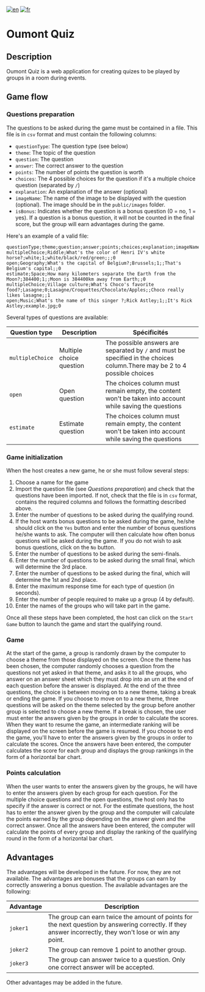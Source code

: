 [![en](https://img.shields.io/badge/language-english-brightgreen)](./README.md)
[![fr](https://img.shields.io/badge/langue-français-red)](./README.fr.md)

# Oumont Quiz

## Description

Oumont Quiz is a web application for creating quizes to be played by groups in a room during events.

## Game flow

### Questions preparation

The questions to be asked during the game must be contained in a file. This file is in `csv` format and must contain the following columns:

- `questionType`: The question type (see below)
- `theme`: The topic of the question
- `question`: The question
- `answer`: The correct answer to the question
- `points`: The number of points the question is worth
- `choices`: The 4 possible choices for the question if it's a multiple choice question (separated by `/`)
- `explanation`: An explanation of the answer (optional)
- `imageName`: The name of the image to be displayed with the question (optional). The image should be in the `public/images` folder.
- `isBonus`: Indicates whether the question is a bonus question (0 = no, 1 = yes). If a question is a bonus question, it will not be counted in the final score, but the group will earn advantages during the game.

Here's an example of a valid file:

```csv
questionType;theme;question;answer;points;choices;explanation;imageName;isBonus
multipleChoice;Riddle;What's the color of Henri IV's white horse?;white;1;white/black/red/green;;;0
open;Geography;What's the capital of Belgium?;Brussels;1;;That's Belgium's capital;;0
estimate;Space;How many kilometers separate the Earth from the Moon?;384400;1;;Moon is 384400km away from Earth;;0
multipleChoice;Village culture;What's Choco's favorite food?;Lasagne;0;Lasagne/Croquettes/Chocolate/Apples;;Choco really likes lasagne;;1
open;Music;What's the name of this singer ?;Rick Astley;1;;It's Rick Astley;example.jpg;0
```

Several types of questions are available:

| Question type    | Description              | Spécificités                                                                                                               |
| ---------------- | ------------------------ | -------------------------------------------------------------------------------------------------------------------------- |
| `multipleChoice` | Multiple choice question | The possible answers are separated by `/` and must be specified in the choices column.There may be 2 to 4 possible choices |
| `open`           | Open question            | The choices column must remain empty, the content won't be taken into account while saving the questions                   |
| `estimate`       | Estimate question        | The choices column must remain empty, the content won't be taken into account while saving the questions                   |

### Game initialization

When the host creates a new game, he or she must follow several steps:

1. Choose a name for the game
2. Import the question file (see _Questions preparation_) and check that the questions have been imported. If not, check that the file is in `csv` format, contains the required columns and follows the formatting described above.
3. Enter the number of questions to be asked during the qualifying round.
4. If the host wants bonus questions to be asked during the game, he/she should click on the `Yes` button and enter the number of bonus questions he/she wants to ask. The computer will then calculate how often bonus questions will be asked during the game. If you do not wish to ask bonus questions, click on the `No` button.
5. Enter the number of questions to be asked during the semi-finals.
6. Enter the number of questions to be asked during the small final, which will determine the 3rd place.
7. Enter the number of questions to be asked during the final, which will determine the 1st and 2nd place.
8. Enter the maximum response time for each type of question (in seconds).
9. Enter the number of people required to make up a group (4 by default).
10. Enter the names of the groups who will take part in the game.

Once all these steps have been completed, the host can click on the `Start Game` button to launch the game and start the qualifying round.

### Game

At the start of the game, a group is randomly drawn by the computer to choose a theme from those displayed on the screen. Once the theme has been chosen, the computer randomly chooses a question from the questions not yet asked in that theme, and asks it to all the groups, who answer on an answer sheet which they must drop into an urn at the end of each question before the answer is displayed.
At the end of the three questions, the choice is between moving on to a new theme, taking a break or ending the game. If you choose to move on to a new theme, three questions will be asked on the theme selected by the group before another group is selected to choose a new theme. If a break is chosen, the user must enter the answers given by the groups in order to calculate the scores. When they want to resume the game, an intermediate ranking will be displayed on the screen before the game is resumed. If you choose to end the game, you'll have to enter the answers given by the groups in order to calculate the scores. Once the answers have been entered, the computer calculates the score for each group and displays the group rankings in the form of a horizontal bar chart.

### Points calculation

When the user wants to enter the answers given by the groups, he will have to enter the answers given by each group for each question.
For the multiple choice questions and the open questions, the host only has to specify if the answer is correct or not.
For the estimate questions, the host has to enter the answer given by the group and the computer will calculate the points earned by the group depending on the answer given and the correct answer.
Once all the answers have been entered, the computer will calculate the points of every group and display the ranking of the qualifying round in the form of a horizontal bar chart.

## Advantages

The advantages will be developed in the future. For now, they are not available.
The advantages are bonuses that the groups can earn by correctly answering a bonus question.
The available advantages are the following:

| Advantage | Description                                                                                                                                               |
| --------- | --------------------------------------------------------------------------------------------------------------------------------------------------------- |
| `joker1`  | The group can earn twice the amount of points for the next question by answering correctly. If they answer incorrectly, they won't lose or win any point. |
| `joker2`  | The group can remove 1 point to another group.                                                                                                            |
| `joker3`  | The group can answer twice to a question. Only one correct answer will be accepted.                                                                       |

Other advantages may be added in the future.
